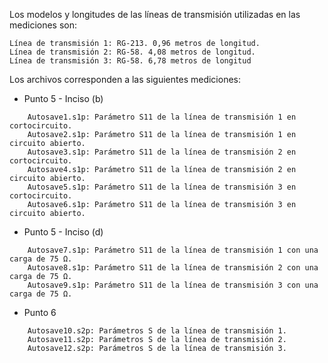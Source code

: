 Los modelos y longitudes de las líneas de transmisión utilizadas en las mediciones son:

    Línea de transmisión 1: RG-213. 0,96 metros de longitud.
    Línea de transmisión 2: RG-58. 4,08 metros de longitud.
    Línea de transmisión 3: RG-58. 6,78 metros de longitud

Los archivos corresponden a las siguientes mediciones:

* Punto 5 - Inciso (b)
```
    Autosave1.s1p: Parámetro S11 de la línea de transmisión 1 en cortocircuito.
    Autosave2.s1p: Parámetro S11 de la línea de transmisión 1 en circuito abierto.
    Autosave3.s1p: Parámetro S11 de la línea de transmisión 2 en cortocircuito.
    Autosave4.s1p: Parámetro S11 de la línea de transmisión 2 en circuito abierto.
    Autosave5.s1p: Parámetro S11 de la línea de transmisión 3 en cortocircuito.
    Autosave6.s1p: Parámetro S11 de la línea de transmisión 3 en circuito abierto.
```

* Punto 5 - Inciso (d)
```
    Autosave7.s1p: Parámetro S11 de la línea de transmisión 1 con una carga de 75 Ω.
    Autosave8.s1p: Parámetro S11 de la línea de transmisión 2 con una carga de 75 Ω.
    Autosave9.s1p: Parámetro S11 de la línea de transmisión 3 con una carga de 75 Ω.
 ```
 
* Punto 6

```   
    Autosave10.s2p: Parámetros S de la línea de transmisión 1.
    Autosave11.s2p: Parámetros S de la línea de transmisión 2.
    Autosave12.s2p: Parámetros S de la línea de transmisión 3.
```
